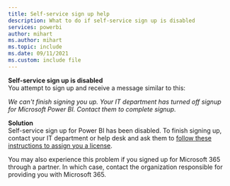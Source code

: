 ```yaml
---
title: Self-service sign up help
description: What to do if self-service sign up is disabled
services: powerbi
author: mihart
ms.author: mihart
ms.topic: include
ms.date: 09/11/2021
ms.custom: include file
---
```



**Self-service sign up is disabled**    
You attempt to sign up and receive a message similar to this: 

*We can't finish signing you up. Your IT department has turned off signup for Microsoft Power BI. Contact them to complete signup.* 

**Solution**    
Self-service sign up for Power BI has been disabled. To finish signing up, contact your IT department or help desk and ask them to [follow these instructions to assign you a license](../admin/service-admin-purchasing-power-bi-pro.md). 

You may also experience this problem if you signed up for Microsoft 365 through a partner. In which case, contact the organization responsible for providing you with Microsoft 365. 